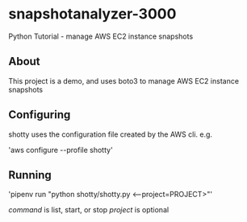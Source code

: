 # snapshotanalyzer-3000

Python Tutorial - manage AWS EC2 instance snapshots

## About

This project is a demo, and uses boto3 to manage
AWS EC2 instance snapshots

## Configuring


shotty uses the configuration file created by the AWS cli. e.g.

'aws configure --profile shotty'

## Running

'pipenv run "python shotty/shotty.py <command>
<--project=PROJECT>"'

*command* is list, start, or stop
*project* is optional

